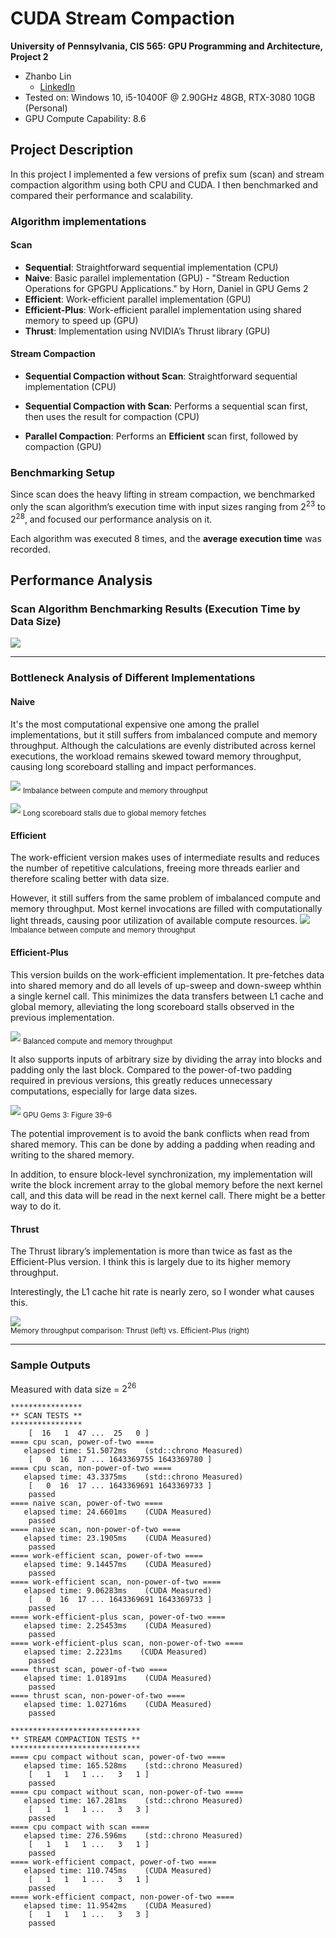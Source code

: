CUDA Stream Compaction
======================

**University of Pennsylvania, CIS 565: GPU Programming and Architecture, Project 2**

- Zhanbo Lin
    - [LinkedIn](https://www.linkedin.com/in/zhanbo-lin)
- Tested on: Windows 10, i5-10400F @ 2.90GHz 48GB, RTX-3080 10GB (Personal) 
- GPU Compute Capability: 8.6

## Project Description ##

In this project I implemented a few versions of prefix sum (scan) and stream compaction algorithm using both CPU and CUDA. I then benchmarked and compared their performance and scalability.

### Algorithm implementations ###
#### Scan ####
- __Sequential__: Straightforward sequential implementation (CPU)
- __Naive__: Basic parallel implementation (GPU) - "Stream Reduction Operations for GPGPU Applications." by Horn, Daniel in GPU Gems 2 
- __Efficient__: Work-efficient parallel implementation (GPU)
- __Efficient-Plus__: Work-efficient parallel implementation using shared memory to speed up (GPU) 
- __Thrust__: Implementation using NVIDIA’s Thrust library (GPU)

#### Stream Compaction ####
- __Sequential Compaction without Scan__: Straightforward sequential implementation (CPU)

- __Sequential Compaction with Scan__: Performs a sequential scan first, then uses the result for compaction (CPU)

- __Parallel Compaction__: Performs an __Efficient__ scan first, followed by compaction (GPU)

### Benchmarking Setup ###

Since scan does the heavy lifting in stream compaction, we benchmarked only the scan algorithm’s execution time with input sizes ranging from $2^{23}$ to $2^{28}$, and focused our performance analysis on it.

Each algorithm was executed 8 times, and the __average execution time__ was recorded.


## Performance Analysis ##

### Scan Algorithm Benchmarking Results (Execution Time by Data Size) ###
![](img/time_vs_size.png)

--- 

### Bottleneck Analysis of Different Implementations ###

#### Naive ####
It's the most computational expensive one among the prallel implementations, but it still suffers from imbalanced compute and memory throughput. Although the calculations are evenly distributed across kernel executions, the workload remains skewed toward memory throughput, causing long scoreboard stalling and impact performances.

![](img/naive/summary.png)
<sub>Imbalance between compute and memory throughput</sub>  

![](img/naive/long_scoreboard.png)
<sub>Long scoreboard stalls due to global memory fetches</sub>  



#### Efficient ####
The work-efficient version makes uses of intermediate results and reduces the number of repetitive calculations, freeing more threads earlier and therefore scaling better with data size. 

However, it still suffers from the same problem of imbalanced compute and memory throughput. Most kernel invocations are filled with computationally light threads, causing poor utilization of available compute resources.
![](img/efficient/summary.png)
<sub>Imbalance between compute and memory throughput</sub>  


#### Efficient-Plus ####
This version builds on the work-efficient implementation. It pre-fetches data into shared memory  and do all levels of up-sweep and down-sweep whthin a single kernel call. This minimizes the data transfers between L1 cache and global memory, alleviating the long scoreboard stalls observed in the previous implementation.

![](img/efficient_plus/summary.png)
<sub>Balanced compute and memory throughput</sub>  

It also supports inputs of arbitrary size by dividing the array into blocks and padding only the last block. Compared to the power-of-two padding required in previous versions, this greatly reduces unnecessary computations, especially for large data sizes. 

![](img/arbitrary_size.png)
<sub>GPU Gems 3: Figure 39-6</sub>  

The potential improvement is to avoid the bank conflicts when read from shared memory. This can be done by adding a padding when reading and writing to the shared memory. 

In addition, to ensure block-level synchronization, my implementation will write the block increment array to the global memory before the next kernel call, and this data will be read in the next kernel call. There might be a better way to do it.


#### Thrust ####

The Thrust library’s implementation is more than twice as fast as the Efficient-Plus version. I think this is largely due to its higher memory throughput. 

Interestingly, the L1 cache hit rate is nearly zero, so I wonder what causes this.

![](img/thrust/vs_efficient_plus_memory_throughput.png)  
<sub>Memory throughput comparison: Thrust (left) vs. Efficient-Plus (right)</sub>  

--- 
###  Sample Outputs ###
Measured with data size = $2^{26}$
```
****************
** SCAN TESTS **
****************
    [  16   1  47 ...  25   0 ]
==== cpu scan, power-of-two ====
   elapsed time: 51.5072ms    (std::chrono Measured)
    [   0  16  17 ... 1643369755 1643369780 ]
==== cpu scan, non-power-of-two ====
   elapsed time: 43.3375ms    (std::chrono Measured)
    [   0  16  17 ... 1643369691 1643369733 ]
    passed
==== naive scan, power-of-two ====
   elapsed time: 24.6601ms    (CUDA Measured)
    passed
==== naive scan, non-power-of-two ====
   elapsed time: 23.1905ms    (CUDA Measured)
    passed
==== work-efficient scan, power-of-two ====
   elapsed time: 9.14457ms    (CUDA Measured)
    passed
==== work-efficient scan, non-power-of-two ====
   elapsed time: 9.06283ms    (CUDA Measured)
    [   0  16  17 ... 1643369691 1643369733 ]
    passed
==== work-efficient-plus scan, power-of-two ====
   elapsed time: 2.25453ms    (CUDA Measured)
    passed
==== work-efficient-plus scan, non-power-of-two ====
   elapsed time: 2.2231ms    (CUDA Measured)
    passed
==== thrust scan, power-of-two ====
   elapsed time: 1.01891ms    (CUDA Measured)
    passed
==== thrust scan, non-power-of-two ====
   elapsed time: 1.02716ms    (CUDA Measured)
    passed

*****************************
** STREAM COMPACTION TESTS **
*****************************
==== cpu compact without scan, power-of-two ====
   elapsed time: 165.528ms    (std::chrono Measured)
    [   1   1   1 ...   3   1 ]
    passed
==== cpu compact without scan, non-power-of-two ====
   elapsed time: 167.281ms    (std::chrono Measured)
    [   1   1   1 ...   3   3 ]
    passed
==== cpu compact with scan ====
   elapsed time: 276.596ms    (std::chrono Measured)
    [   1   1   1 ...   3   1 ]
    passed
==== work-efficient compact, power-of-two ====
   elapsed time: 110.745ms    (CUDA Measured)
    [   1   1   1 ...   3   1 ]
    passed
==== work-efficient compact, non-power-of-two ====
   elapsed time: 11.9542ms    (CUDA Measured)
    [   1   1   1 ...   3   3 ]
    passed
```










